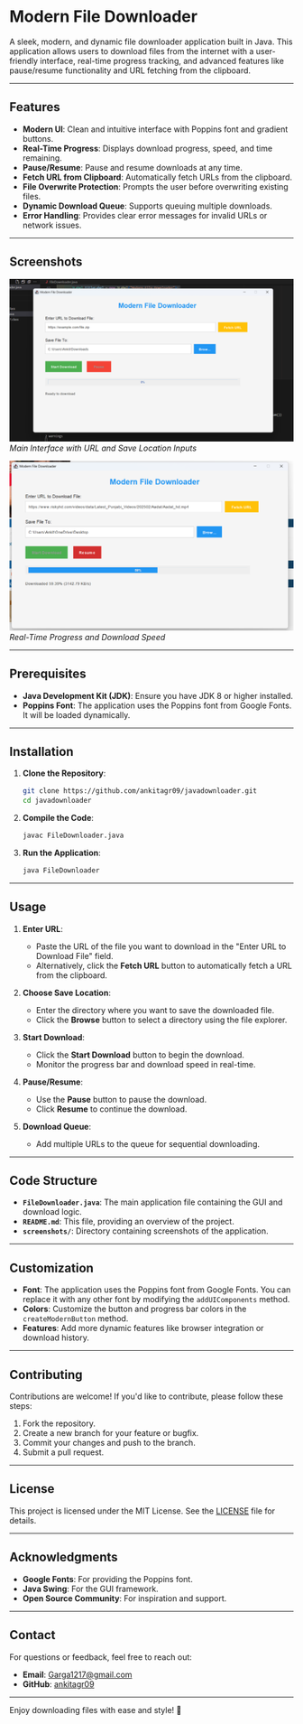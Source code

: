 # Modern File Downloader

A sleek, modern, and dynamic file downloader application built in Java. This application allows users to download files from the internet with a user-friendly interface, real-time progress tracking, and advanced features like pause/resume functionality and URL fetching from the clipboard.

---

## Features

- **Modern UI**: Clean and intuitive interface with Poppins font and gradient buttons.
- **Real-Time Progress**: Displays download progress, speed, and time remaining.
- **Pause/Resume**: Pause and resume downloads at any time.
- **Fetch URL from Clipboard**: Automatically fetch URLs from the clipboard.
- **File Overwrite Protection**: Prompts the user before overwriting existing files.
- **Dynamic Download Queue**: Supports queuing multiple downloads.
- **Error Handling**: Provides clear error messages for invalid URLs or network issues.

---

## Screenshots

![Screenshot 1](screenshots/screenshot1.png)  
*Main Interface with URL and Save Location Inputs*

![Screenshot 2](screenshots/screenshot2.png)  
*Real-Time Progress and Download Speed*

---

## Prerequisites

- **Java Development Kit (JDK)**: Ensure you have JDK 8 or higher installed.
- **Poppins Font**: The application uses the Poppins font from Google Fonts. It will be loaded dynamically.

---

## Installation

1. **Clone the Repository**:
   ```bash
   git clone https://github.com/ankitagr09/javadownloader.git
   cd javadownloader
   ```

2. **Compile the Code**:
   ```bash
   javac FileDownloader.java
   ```

3. **Run the Application**:
   ```bash
   java FileDownloader
   ```

---

## Usage

1. **Enter URL**:
   - Paste the URL of the file you want to download in the "Enter URL to Download File" field.
   - Alternatively, click the **Fetch URL** button to automatically fetch a URL from the clipboard.

2. **Choose Save Location**:
   - Enter the directory where you want to save the downloaded file.
   - Click the **Browse** button to select a directory using the file explorer.

3. **Start Download**:
   - Click the **Start Download** button to begin the download.
   - Monitor the progress bar and download speed in real-time.

4. **Pause/Resume**:
   - Use the **Pause** button to pause the download.
   - Click **Resume** to continue the download.

5. **Download Queue**:
   - Add multiple URLs to the queue for sequential downloading.

---

## Code Structure

- **`FileDownloader.java`**: The main application file containing the GUI and download logic.
- **`README.md`**: This file, providing an overview of the project.
- **`screenshots/`**: Directory containing screenshots of the application.

---

## Customization

- **Font**: The application uses the Poppins font from Google Fonts. You can replace it with any other font by modifying the `addUIComponents` method.
- **Colors**: Customize the button and progress bar colors in the `createModernButton` method.
- **Features**: Add more dynamic features like browser integration or download history.

---

## Contributing

Contributions are welcome! If you'd like to contribute, please follow these steps:

1. Fork the repository.
2. Create a new branch for your feature or bugfix.
3. Commit your changes and push to the branch.
4. Submit a pull request.

---

## License

This project is licensed under the MIT License. See the [LICENSE](LICENSE) file for details.

---

## Acknowledgments

- **Google Fonts**: For providing the Poppins font.
- **Java Swing**: For the GUI framework.
- **Open Source Community**: For inspiration and support.

---

## Contact

For questions or feedback, feel free to reach out:

- **Email**: Garga1217@gmail.com
- **GitHub**: [ankitagr09](https://github.com/ankitagr09/)

---

Enjoy downloading files with ease and style! 🚀

